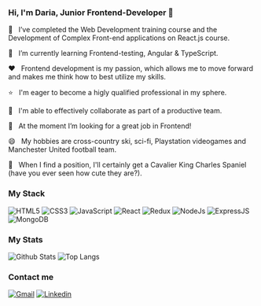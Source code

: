 ### Hi, I'm Daria, Junior Frontend-Developer 👋

🔭  &nbsp; I’ve completed the Web Development training course and the Development of Complex Front-end applications on React.js course.

🌱  &nbsp; I’m currently learning Frontend-testing, Angular & TypeScript.

❤️  &nbsp; Frontend development is my passion, which allows me to move forward and makes me think how to best utilize my skills.

⭐  &nbsp; I'm eager to become a higly qualified professional in my sphere.

👯  &nbsp; I'm able to effectively collaborate as part of a productive team.

🤔  &nbsp; At the moment I’m looking for a great job in Frontend!

😄  &nbsp; My hobbies are cross-country ski, sci-fi, Playstation videogames and Manchester United football team.

🐶  &nbsp; When I find a position, I'll certainly get a Cavalier King Charles Spaniel (have you ever seen how cute they are?).


### My Stack
![HTML5](https://img.shields.io/badge/HTML5-E34F26?style=for-the-badge&logo=html5&logoColor=white)
![CSS3](https://img.shields.io/badge/CSS3-1572B6?style=for-the-badge&logo=css3&logoColor=white)
![JavaScript](https://img.shields.io/badge/JavaScript-F7DF1E?style=for-the-badge&logo=javascript&logoColor=black)
![React](https://img.shields.io/badge/React-20232A?style=for-the-badge&logo=react&logoColor=61DAFB)
![Redux](https://img.shields.io/badge/Redux-593D88?style=for-the-badge&logo=redux&logoColor=white)
![NodeJs](https://img.shields.io/badge/Node.js-43853D?style=for-the-badge&logo=node.js&logoColor=white)
![ExpressJS](https://img.shields.io/badge/Express.js-404D59?style=for-the-badge)
![MongoDB](https://img.shields.io/badge/MongoDB-4EA94B?style=for-the-badge&logo=mongodb&logoColor=white)

### My Stats
![Github Stats](https://github-readme-stats.vercel.app/api?username=dariaovch&theme=default) 
![Top Langs](https://github-readme-stats.vercel.app/api/top-langs/?username=dariaovch&langs_count=3)

### Contact me
[![Gmail](https://img.shields.io/badge/Gmail-D14836?style=for-the-badge&logo=gmail&logoColor=white)](dariaovch94@gmail.com)
[![Linkedin](https://img.shields.io/badge/LinkedIn-0077B5?style=for-the-badge&logo=linkedin&logoColor=white)](https://www.linkedin.com/in/daria-ovchinnikova-6a62481b7/?locale=en_US)
